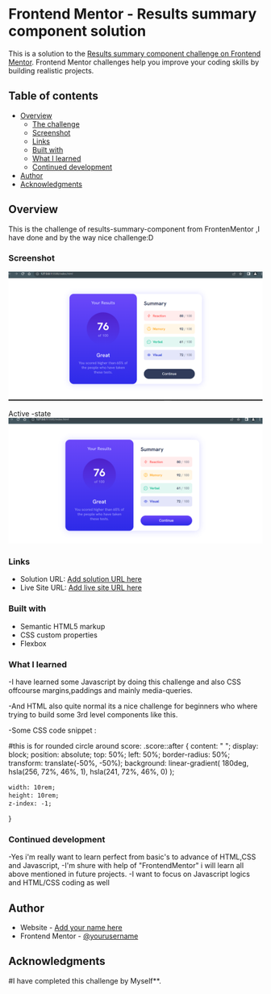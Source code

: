 # Frontend Mentor - Results summary component solution

This is a solution to the [Results summary component challenge on Frontend Mentor](https://www.frontendmentor.io/challenges/results-summary-component-CE_K6s0maV). Frontend Mentor challenges help you improve your coding skills by building realistic projects.

## Table of contents

- [Overview](#overview)
  - [The challenge](#the-challenge)
  - [Screenshot](#screenshot)
  - [Links](#links)
  - [Built with](#built-with)
  - [What I learned](#what-i-learned)
  - [Continued development](#continued-development)
- [Author](#author)
- [Acknowledgments](#acknowledgments)

## Overview

This is the challenge of results-summary-component from FrontenMentor ,I have done and by the way nice challenge:D

### Screenshot

![](./screenshot1.png)

Active -state
![](./screenshot2.png)

### Links

- Solution URL: [Add solution URL here](http://127.0.0.1:5500/index.html)
- Live Site URL: [Add live site URL here](https://your-live-site-url.com)

### Built with

- Semantic HTML5 markup
- CSS custom properties
- Flexbox

### What I learned

-I have learned some Javascript by doing this challenge and also CSS offcourse margins,paddings and mainly media-queries.

-And HTML also quite normal its a nice challenge for beginners who where trying to build some 3rd level components like this.

-Some CSS code snippet :

#this is for rounded circle around score:
.score::after {
content: " ";
display: block;
position: absolute;
top: 50%;
left: 50%;
border-radius: 50%;
transform: translate(-50%, -50%);
background: linear-gradient(
180deg,
hsla(256, 72%, 46%, 1),
hsla(241, 72%, 46%, 0)
);

    width: 10rem;
    height: 10rem;
    z-index: -1;

}

### Continued development

-Yes i'm really want to learn perfect from basic's to advance of HTML,CSS and Javascript,
-I'm shure with help of "FrontendMentor" i will learn all above mentioned in future projects.
-I want to focus on Javascript logics and HTML/CSS coding as well

## Author

- Website - [Add your name here](http://127.0.0.1:5500/index.html)
- Frontend Mentor - [@yourusername](https://www.frontendmentor.io/profile/SkAliya)

## Acknowledgments

#I have completed this challenge by Myself\*\*.

